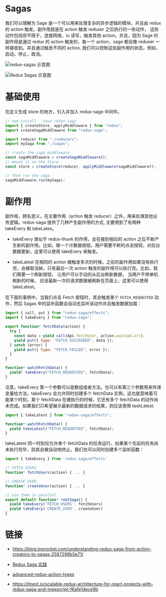 # Sagas

我们可以理解为 Sage 是一个可以用来处理复杂的异步逻辑的模块，并且由 redux 的 action 触发。副作用就是在 action 触发 reduser 之后执行的一些动作， 这些动作包括但不限于，连接网络，io 读写，触发其他 action。并且，因为 Sage 的副作用是通过 redux 的 action 触发的，每一个 action，sage 都会像 reduser 一样接收到。并且通过触发不同的 action, 我们可以控制这些副作用的状态，例如，启动，停止，取消。

![redux-sagas 示意图](https://s2.ax1x.com/2019/11/02/KOSwZt.png)

![Redux Sagas 示意图](https://s2.ax1x.com/2020/01/06/lyYvUU.png)

# 基础使用

在定义生成 store 的地方，引入并加入 redux-sage 中间件。

```js
// npm install --save redux-saga
import { createStore, applyMiddleware } from "redux";
import createSagaMiddleware from "redux-saga";

import reducer from "./reducers";
import mySaga from "./sagas";

// create the saga middleware
const sagaMiddleware = createSagaMiddleware();
// mount it on the Store
const store = createStore(reducer, applyMiddleware(sagaMiddleware));

// then run the saga
sagaMiddleware.run(mySaga);
```

# 副作用

副作用，顾名思义，在主要作用（action 触发 reducer）之外，用来处理其他业务逻辑。redux-saga 提供了几种产生副作用的方式, 主要用到了有两种 takeEvery 和 takeLates。

- takeEvery 类似于 redux-thunk 的作用，会在接到相应的 action 之后不断产生新的副作用。比如，做一个计数器按钮，用户需要不断的点击按钮，对后台数据更新，这里可以使用 takeEvery 来触发。

- takeLatest 在相同的 action 被触发多次的时候，之前的副作用如果没有执行完，会被取消掉，只有最后一次 action 触发的副作用可以执行完。比如，我们需要一个刷新按钮， 让用户可以手动的从后台刷新数据， 当用户不停单机刷新的时候， 应该最新一次的请求数据被刷新在页面上，这里可以使用 takeLatest。

在下面的事例中，当我们点击 Fetch 按钮时，其会触发某个 `FETCH_REQUESTED` 动作，然后 Sagas 中的监听函数会自动去监听该动作并且触发数据加载：

```js
import { call, put } from "redux-saga/effects";
import { takeEvery } from "redux-saga";

export function* fetchData(action) {
  try {
    const data = yield call(Api.fetchUser, action.payload.url);
    yield put({ type: "FETCH_SUCCEEDED", data });
  } catch (error) {
    yield put({ type: "FETCH_FAILED", error });
  }
}

function* watchFetchData() {
  yield* takeEvery("FETCH_REQUESTED", fetchData);
}
```

注意，takeEvery 第一个参数可以是数组或者方法。也可以有第三个参数用来传递变量给方法。takeEvery 会允许同时创建多个 fetchData 实例，这也就意味着可能某个时刻，某个 fetchData 在被执行的时候，它还有多个 fetchData 的动作尚未完成。如果我们只希望展示最新的数据请求的结果，则应该使用 taskLatest:

```js
import { takeLatest } from "redux-saga/effects";

function* watchFetchData() {
  yield takeLatest("FETCH_REQUESTED", fetchData);
}
```

takeLatest 同一时刻仅允许单个 fetchData 的任务运行，如果某个先前的任务尚未执行完毕，则其会被自动地终止。我们也可以同时创建多个监听函数：

```js
import { takeEvery } from 'redux-saga/effects'

// FETCH_USERS
function* fetchUsers(action) { ... }

// CREATE_USER
function* createUser(action) { ... }

// use them in parallel
export default function* rootSaga() {
  yield takeEvery('FETCH_USERS', fetchUsers)
  yield takeEvery('CREATE_USER', createUser)
}
```

# 链接

- https://blog.logrocket.com/understanding-redux-saga-from-action-creators-to-sagas-2587298b5e71/

- [Redux Saga 实践](http://yanqiw.github.io/react/2017/03/05/redux-saga.html)

- [advanced-redux-action-types](https://medium.com/@zackargyle/advanced-redux-action-types-d5a71ed44e16#.hngz4r406)

- https://itnext.io/scalable-redux-architecture-for-react-projects-with-redux-saga-and-typescript-f6afe1dece9b
